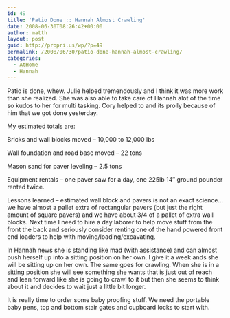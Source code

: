 ```yaml
---
id: 49
title: 'Patio Done :: Hannah Almost Crawling'
date: 2008-06-30T08:26:42+00:00
author: matth
layout: post
guid: http://propri.us/wp/?p=49
permalink: /2008/06/30/patio-done-hannah-almost-crawling/
categories:
  - AtHome
  - Hannah
---
```

Patio is done, whew. Julie helped tremendously and I think it was more work than she realized. She was also able to take care of Hannah alot of the time so kudos to her for multi tasking. Cory helped to and its prolly because of him that we got done yesterday.

My estimated totals are:

Bricks and wall blocks moved &#8211; 10,000 to 12,000 lbs

Wall foundation and road base moved &#8211; 22 tons

Mason sand for paver leveling &#8211; 2.5 tons

Equipment rentals &#8211; one paver saw for a day, one 225lb 14&#8243; ground pounder rented twice.

Lessons learned &#8211; estimated wall block and pavers is not an exact science&#8230; we have almost a pallet extra of rectangular pavers (but just the right amount of square pavers) and we have about 3/4 of a pallet of extra wall blocks. Next time I need to hire a day laborer to help move stuff from the front the back and seriously consider renting one of the hand powered front end loaders to help with moving/loading/excavating.

In Hannah news she is standing like mad (with assistance) and can almost push herself up into a sitting position on her own. I give it a week ands she will be sitting up<!--more--> on her own. The same goes for crawling. When she is in a sitting position she will see something she wants that is just out of reach and lean forward like she is going to crawl to it but then she seems to think about it and decides to wait just a little bit longer.

It is really time to order some baby proofing stuff. We need the portable baby pens, top and bottom stair gates and cupboard locks to start with.